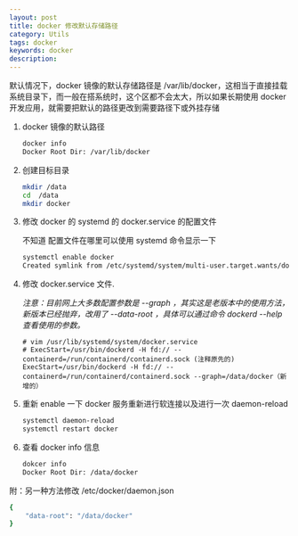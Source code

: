 ```yaml
---
layout: post
title: docker 修改默认存储路径
category: Utils
tags: docker
keywords: docker
description:
---
```


默认情况下，docker 镜像的默认存储路径是 /var/lib/docker，这相当于直接挂载系统目录下，而一般在搭系统时，这个区都不会太大，所以如果长期使用 docker 开发应用，就需要把默认的路径更改到需要路径下或外挂存储

1. docker 镜像的默认路径

    ```bash
    docker info
    Docker Root Dir: /var/lib/docker
    ```

2. 创建目标目录

    ```bash
    mkdir /data
    cd  /data
    mkdir docker
    ```

3. 修改 docker 的 systemd 的 docker.service 的配置文件

    不知道 配置文件在哪里可以使用 systemd 命令显示一下

    ```bash
    systemctl enable docker
    Created symlink from /etc/systemd/system/multi-user.target.wants/docker.service to /usr/lib/systemd/system/docker.service.
    ```

4. 修改 docker.service 文件.

    *注意：目前网上大多数配置参数是  --graph ，其实这是老版本中的使用方法，新版本已经抛弃，改用了 --data-root ，具体可以通过命令 dockerd --help 查看使用的参数。*

    ```
    # vim /usr/lib/systemd/system/docker.service
    # ExecStart=/usr/bin/dockerd -H fd:// --containerd=/run/containerd/containerd.sock (注释原先的)
    ExecStart=/usr/bin/dockerd -H fd:// --containerd=/run/containerd/containerd.sock --graph=/data/docker（新增的）
    ```

5. 重新 enable 一下 docker 服务重新进行软连接以及进行一次 daemon-reload

    ```bash
    systemctl daemon-reload
    systemctl restart docker
    ```

7. 查看 docker info 信息

    ```bash
    dokcer info
    Docker Root Dir: /data/docker
    ```

附：另一种方法修改 /etc/docker/daemon.json

```bash
{
    "data-root": "/data/docker"
}
```